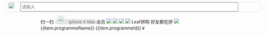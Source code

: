 <!-- PS：在页面JS或者全局JS中必须引入icon.wxss -->

<!-- 
customNavBarHeight：转换后的真是状态栏高度=状态栏高度+TabBar
statusbar：获取状态栏高度
navigationbar：真实TabBar高度
winWidth：真实的TabBar可能宽度 
-->
<view style="width: 100%;height: {{customNavBarHeight}}px;position: fixed;top: 0px;left: 0px;background-color: #fff;z-index: 1024;">
  <view style="width: 100%;position: fixed;height: 100%;">
    <view style="width: 100%;height: {{statusbar}}px;"></view>
    <view style="width: 100%;height: {{navigationbar}}px;">
      <view style="width: {{winWidth}}px;height: 30px;margin-top: 6px;display: flex;flex-direction: row;">
        <view style="width: 10%;height: 30px;line-height: 30px;text-align: center;font-size: 20px;" class="iconfont icon-back" bindtap="back"></view>
        <view style="width: 85%;margin-left: 2%;margin-right: 3%;height: 30px;line-height: 30px;border-radius: 50px;border: 0.1px solid #d8d8d8;font-size: 15px;" class="sun-sousuo">
          <image src="/images/biaoqing.png" style="font-size: 18px;margin-left:10px;width: 18px;height: 18px;"></image>
          <input placeholder="请输入" style="width: 85%;margin-left:2%;height: 30px;line-height: 30px;font-size: 14px;" />
        </view>
      </view>
    </view>
  </view>
</view>



<!-- 头部搜索框样式 -->
<view class='sun-label'>
	<view class='sun-saoma-vip' bindtap='sunBtnSaoMa'>
		<icon class='iconfont icon-saoyisao' style='color:#ffffff;width:25px;height:25px;font-size:25px;'></icon>
		<text class='tx' style="text-align: center;margin-top: 5px;">扫一扫</text>
	</view>
	<!-- <image src='/images/ssk.png' class='sun-ssk'></image> -->
	<view style="width:75%;height:58%;border-width:1px;border-color:red;background:#d8d8d8;border-bottom-right-radius:0%;border-top-right-radius:23px;border-bottom-left-radius:23px;border-top-left-radius:23px;opacity:0.6" class="sun-sousuo" bindtap="bindSouSuo">
		<image src="/images/biaoqing.png" style="width:25px;height:25px;margin-left:10px"></image>
		<text style="font-size:13px;color:black;margin-left:5px">iphone X Max</text>
	</view>
	<view class='sun-saoma-vip' bindtap='sunBtnVip'>
		<icon class='iconfont icon-huiyuan' style='color:#ffffff;width:23px;height:23px;font-size:23px;'></icon>
		<text class='tx' style="text-align: center;margin-top: 5px;">会员</text>
	</view>
</view>
<!-- 头部搜索框样式下面的轮播图 -->
<swiper class="screen-swiper round-dot" indicator-dots="true" circular="true" autoplay="true" interval="5000" duration="500" current='{{current}}'>
	<swiper-item wx:for="{{imagesurl}}" bindtap='tapS' wx:for-index="index" data-index="{{index}}" wx:key>
		<image src="{{item}}" mode='aspectFill'></image>
	</swiper-item>
</swiper>


<!-- 广告1 -->
<!-- 
imagesurl：["",""]
current：默认开启的时候的位置
index：下标
item：每一行item的取出来的值 
-->
<view class="layoutOne" style="margin-top:10px">
	<swiper class="pageOne" circular="true" autoplay="true" interval="5000" duration="500" current='{{current}}'>
		<swiper-item wx:for="{{imagesurl}}" bindtap='tapS' wx:for-index="index" data-index="{{index}}" wx:key>
			<image src="{{item}}" mode='aspectFill'></image>
		</swiper-item>
	</swiper>
	<view class="pageTwo">
		<swiper class="sPageOne" circular="true" autoplay="true" interval="5000" duration="500" current='{{current}}' vertical='true'>
			<swiper-item wx:for="{{imagesurl}}" bindtap='tapS' wx:for-index="index" data-index="{{index}}" wx:key>
				<image src="{{item}}" mode='aspectFill'></image>
			</swiper-item>
		</swiper>
		<image class="sPageTwo" src="https://img2.baidu.com/it/u=3101796271,719628680&fm=26&fmt=auto"></image>
	</view>
</view>



<!-- 广告2 -->
<!-- 横向滑动广告位 -->
<!--
Leaf拼购：广告主名称
好友都在拼：广告副名称
pingou：[{
      "programmeId": 1, // id
      "programmeImage": ["https://t7.baidu.com/it/u=1758662225,3275993814&fm=193&f=GIF"], // 图片的url地址
      "programmeName": "韭菜" // 广告位对应名称
    }]
-->
<view class='sun-pingou'>
	<view class='sun-pingou-title'>
		<text class='sun-left-tex'>Leaf拼购</text>
		<text class='sun-rigth-tex'>好友都在拼</text>
	</view>
	<scroll-view scroll-x="true" class='sun-pingou-text'>
		<block wx:for="{{pingou}}" data-index="index" wx:for-index='index' wx:key>
			<view class='sun-pingou-item'>
				<view class='cad'>
					<image src='{{item.programmeImage[0]}}' class='sun-pingou-img'></image>
					<text class='tex'>{{item.programmeName}}</text>
					<text class='tex-price'>{{item.programmeId}}￥</text>
				</view>
			</view>
		</block>
	</scroll-view>
</view>